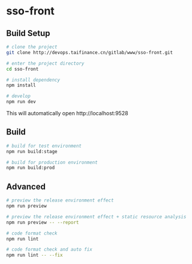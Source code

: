 # sso-front

## Build Setup

```bash
# clone the project
git clone http://devops.taifinance.cn/gitlab/www/sso-front.git

# enter the project directory
cd sso-front

# install dependency
npm install

# develop
npm run dev
```

This will automatically open http://localhost:9528

## Build

```bash
# build for test environment
npm run build:stage

# build for production environment
npm run build:prod
```

## Advanced

```bash
# preview the release environment effect
npm run preview

# preview the release environment effect + static resource analysis
npm run preview -- --report

# code format check
npm run lint

# code format check and auto fix
npm run lint -- --fix
```
